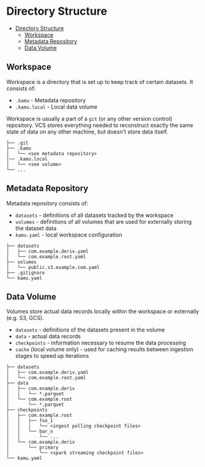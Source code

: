 # Directory Structure

- [Directory Structure](#directory-structure)
  - [Workspace](#workspace)
  - [Metadata Repository](#metadata-repository)
  - [Data Volume](#data-volume)

## Workspace

Workspace is a directory that is set up to keep track of certain datasets. It consists of:

- `.kamu` - Metadata repository
- `.kamu.local` - Local data volume

Workspace is usually a part of a `git` (or any other version control) repository. VCS stores everything needed to reconstruct exactly the same state of data on any other machine, but doesn't store data itself.

```
├── .git
├── .kamu
│   └── <see metadata repository>
│── .kamu.local
│   └── <see volume>
└── ...
```

## Metadata Repository

Metadata repository consists of:

- `datasets` - definitions of all datasets tracked by the workspace
- `volumes` - definitions of all volumes that are used for externally storing the dataset data
- `kamu.yaml` - local workspace configuration

```
├── datasets
│   ├── com.example.deriv.yaml
│   └── com.example.root.yaml
├── volumes
│   └── public.s3.example.com.yaml
├── .gitignore
└── kamu.yaml
```

## Data Volume

Volumes store actual data records locally within the workspace or externally (e.g. S3, GCS).

- `datasets` - definitions of the datasets present in the volume
- `data` - actual data records
- `checkpoints` - information necessary to resume the data processing
- `cache` (local volume only) - used for caching results between ingestion stages to speed up iterations

```
├── datasets
│   ├── com.example.deriv.yaml
│   └── com.example.root.yaml
├── data
│   ├── com.example.deriv
│   │   └── *.parquet
│   └── com.example.root
│       └── *.parquet
├── checkpoints
│   ├── com.example.root
│   │   ├── foo_1
│   │   │   └── <ingest polling checkpoint files>
│   │   └── bar_n
│   │       └── ...
│   └── com.example.deriv
│       └── primary
│           └── <spark streaming checkpoint files>
└── kamu.yaml
```
